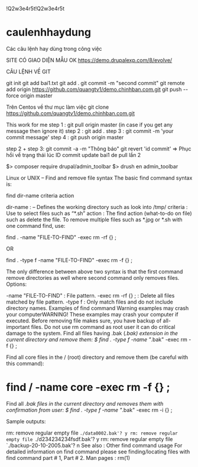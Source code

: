 !Q2w3e4r5t!Q2w3e4r5t


# caulenhhaydung
Các câu lệnh hay dùng trong công việc

SITE CÓ GIAO DIỆN MẪU OK
https://demo.drupalexp.com/8/evolve/


CÂU LỆNH VỀ GIT

git init
git add bai1.txt
git add .
git commit -m "second commit"
git remote add origin https://github.com/quangtv1/demo.chinhban.com.git
git push --force origin master


Trên Centos về thư mục làm việc
git clone https://github.com/quangtv1/demo.chinhban.com.git


This work for me
step 1 : git pull origin master (in case if you get any message then ignore it)
step 2 : git add .
step 3 : git commit -m 'your commit message'
step 4 : git push origin master


step 2 + step 3: git commit -a -m "Thông báo"
git revert 'id commit' => Phục hồi về trạng thái lúc ID commit
update bai1 de pull lần 2


$> composer require drupal/admin_toolbar
$> drush en admin_toolbar


Linux or UNIX – Find and remove file syntax
The basic find command syntax is:

find dir-name criteria action

dir-name : – Defines the working directory such as look into /tmp/
criteria : Use to select files such as “*.sh”
action : The find action (what-to-do on file) such as delete the file.
To remove multiple files such as *.jpg or *.sh with one command find, use:

find . -name "FILE-TO-FIND" -exec rm -rf {} \;

OR

find . -type f -name "FILE-TO-FIND" -exec rm -f {} \;

The only difference between above two syntax is that the first command remove directories as well where second command only removes files. Options:

-name "FILE-TO-FIND" : File pattern.
-exec rm -rf {} \; : Delete all files matched by file pattern.
-type f : Only match files and do not include directory names.
Examples of find command
Warning examples may crash your computerWARNING! These examples may crash your computer if executed. Before removing file makes sure, you have backup of all-important files. Do not use rm command as root user it can do critical damage to the system.
Find all files having .bak (*.bak) extension in the current directory and remove them:
$ find . -type f -name "*.bak" -exec rm -f {} \;

Find all core files in the / (root) directory and remove them (be careful with this command):
# find / -name core -exec rm -f {} \;

Find all *.bak files in the current directory and removes them with confirmation from user:
$ find . -type f -name "*.bak" -exec rm -i {} \;

Sample outputs:

rm: remove regular empty file `./data0002.bak'? y
rm: remove regular empty file `./d234234234fsdf.bak'? y
rm: remove regular empty file `./backup-20-10-2005.bak'? n
See also : Other find command usage
For detailed information on find command please see finding/locating files with find command part # 1, Part # 2.
Man pages : rm(1)
